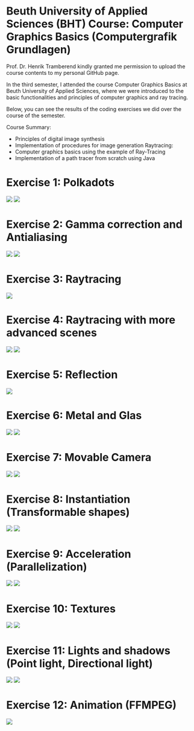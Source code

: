 # Beuth University of Applied Sciences (BHT) Course: Computer Graphics Basics (Computergrafik Grundlagen)

Prof. Dr. Henrik Tramberend kindly granted me permission to upload the course contents to my personal GitHub page.

In the third semester, I attended the course Computer Graphics Basics at Beuth University of Applied Sciences, where we were introduced to the basic functionalities and principles of computer graphics and ray tracing.

Below, you can see the results of the coding exercises we did over the course of the semester.

Course Summary: 
- Principles of digital image synthesis
- Implementation of procedures for image generation
Raytracing:
- Computer graphics basics using the example of Ray-Tracing
- Implementation of a path tracer from scratch using Java


# Exercise 1: Polkadots
![](https://github.com/Yejay/Computergrafik-Grundlagen/blob/main/doc/a01-disc.png)
![](https://github.com/Yejay/Computergrafik-Grundlagen/blob/main/doc/a01-polka-dots.png)
# Exercise 2: Gamma correction and Antialiasing
![](https://github.com/Yejay/Computergrafik-Grundlagen/blob/main/doc/a02-discs.png)
![](https://github.com/Yejay/Computergrafik-Grundlagen/blob/main/doc/a02-discs-supersampling.png)
# Exercise 3: Raytracing
![](https://github.com/Yejay/Computergrafik-Grundlagen/blob/main/doc/a03-three-spheres.png)
# Exercise 4: Raytracing with more advanced scenes
![](https://github.com/Yejay/Computergrafik-Grundlagen/blob/main/doc/a04-3-spheres.png)
![](https://github.com/Yejay/Computergrafik-Grundlagen/blob/main/doc/a04-scene.png)
# Exercise 5: Reflection
![](https://github.com/Yejay/Computergrafik-Grundlagen/blob/main/doc/a05-diffuse-spheres.png)
# Exercise 6: Metal and Glas
![](https://github.com/Yejay/Computergrafik-Grundlagen/blob/main/doc/a06-mirrors-glass-1.png)
![](https://github.com/Yejay/Computergrafik-Grundlagen/blob/main/doc/a06-mirrors-glass-2.png)
# Exercise 7: Movable Camera
![](https://github.com/Yejay/Computergrafik-Grundlagen/blob/main/doc/a07-1.png)
![](https://github.com/Yejay/Computergrafik-Grundlagen/blob/main/doc/a07-2.png)
# Exercise 8: Instantiation (Transformable shapes)
![](https://github.com/Yejay/Computergrafik-Grundlagen/blob/main/doc/a08-1.png)
![](https://github.com/Yejay/Computergrafik-Grundlagen/blob/main/doc/a08-2.png)
# Exercise 9: Acceleration (Parallelization)
![](https://github.com/Yejay/Computergrafik-Grundlagen/blob/main/doc/a09%204K.png)
![](https://github.com/Yejay/Computergrafik-Grundlagen/blob/main/doc/a09-results.png)
# Exercise 10: Textures
![](https://github.com/Yejay/Computergrafik-Grundlagen/blob/main/doc/a10-1.png)
![](https://github.com/Yejay/Computergrafik-Grundlagen/blob/main/doc/a10-2.png)
# Exercise 11: Lights and shadows (Point light, Directional light)
![](https://github.com/Yejay/Computergrafik-Grundlagen/blob/main/doc/a11-1.png)
![](https://github.com/Yejay/Computergrafik-Grundlagen/blob/main/doc/a11-2.png)
# Exercise 12: Animation (FFMPEG)
![](https://github.com/Yejay/Computergrafik-Grundlagen/blob/main/doc/cgg-competition-ss-22-gif.gif)

